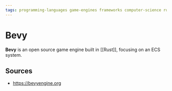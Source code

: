 ```yaml
---
tags: programming-languages game-engines frameworks computer-science rust
---
```


# Bevy

**Bevy** is an open source game engine built in [[Rust]], focusing on an ECS system.

## Sources

- <https://bevyengine.org>
